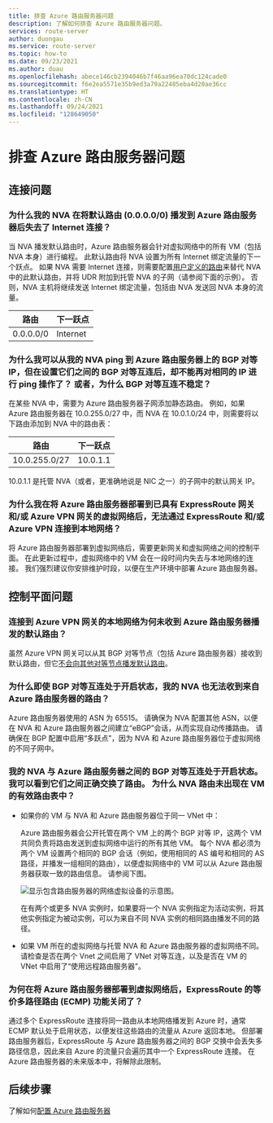 ```yaml
---
title: 排查 Azure 路由服务器问题
description: 了解如何排查 Azure 路由服务器问题。
services: route-server
author: duongau
ms.service: route-server
ms.topic: how-to
ms.date: 09/23/2021
ms.author: duau
ms.openlocfilehash: abece146cb2394046b7f46aa96ea70dc124cade0
ms.sourcegitcommit: f6e2ea5571e35b9ed3a79a22485eba4d20ae36cc
ms.translationtype: HT
ms.contentlocale: zh-CN
ms.lasthandoff: 09/24/2021
ms.locfileid: "128649050"
---
```

# <a name="troubleshooting-azure-route-server-issues"></a>排查 Azure 路由服务器问题

## <a name="connectivity-issues"></a>连接问题

### <a name="why-does-my-nva-lose-internet-connectivity-after-it-advertises-the-default-route-00000-to-azure-route-server"></a>为什么我的 NVA 在将默认路由 (0.0.0.0/0) 播发到 Azure 路由服务器后失去了 Internet 连接？
当 NVA 播发默认路由时，Azure 路由服务器会针对虚拟网络中的所有 VM（包括 NVA 本身）进行编程。 此默认路由将 NVA 设置为所有 Internet 绑定流量的下一个跃点。 如果 NVA 需要 Internet 连接，则需要配置[用户定义的路由](../virtual-network/virtual-networks-udr-overview.md)来替代 NVA 中的此默认路由，并将 UDR 附加到托管 NVA 的子网（请参阅下面的示例）。 否则，NVA 主机将继续发送 Internet 绑定流量，包括由 NVA 发送回 NVA 本身的流量。

| 路由 | 下一跃点 |
|-------|----------|
| 0.0.0.0/0 | Internet |


### <a name="why-can-i-ping-from-my-nva-to-the-bgp-peer-ip-on-azure-route-server-but-after-i-set-up-the-bgp-peering-between-them-i-cant-ping-the-same-ip-anymore-or-why-is-the-bgp-peering-flapping"></a>为什么我可以从我的 NVA ping 到 Azure 路由服务器上的 BGP 对等 IP，但在设置它们之间的 BGP 对等互连后，却不能再对相同的 IP 进行 ping 操作了？ 或者，为什么 BGP 对等互连不稳定？

在某些 NVA 中，需要为 Azure 路由服务器子网添加静态路由。 例如，如果 Azure 路由服务器在 10.0.255.0/27 中，而 NVA 在 10.0.1.0/24 中，则需要将以下路由添加到 NVA 中的路由表：

| 路由 | 下一跃点 |
|-------|----------|
| 10.0.255.0/27 | 10.0.1.1 |

10.0.1.1 是托管 NVA（或者，更准确地说是 NIC 之一）的子网中的默认网关 IP。

### <a name="why-do-i-lose-connectivity-to-my-on-premises-network-over-expressroute-andor-azure-vpn-when-im-deploying-azure-route-server-to-a-virtual-network-that-already-has-expressroute-gateway-andor-azure-vpn-gateway"></a>为什么我在将 Azure 路由服务器部署到已具有 ExpressRoute 网关和/或 Azure VPN 网关的虚拟网络后，无法通过 ExpressRoute 和/或 Azure VPN 连接到本地网络？
将 Azure 路由服务器部署到虚拟网络后，需要更新网关和虚拟网络之间的控制平面。 在此更新过程中，虚拟网络中的 VM 会在一段时间内失去与本地网络的连接。 我们强烈建议你安排维护时段，以便在生产环境中部署 Azure 路由服务器。  

## <a name="control-plane-issues"></a>控制平面问题

### <a name="why-does-my-on-premises-network-connected-to-azure-vpn-gateway-not-receive-the-default-route-advertised-by-azure-route-server"></a>连接到 Azure VPN 网关的本地网络为何未收到 Azure 路由服务器播发的默认路由？

虽然 Azure VPN 网关可以从其 BGP 对等节点（包括 Azure 路由服务器）接收到默认路由，但它[不会向其他对等节点播发默认路由](../vpn-gateway/vpn-gateway-vpn-faq.md#what-address-prefixes-will-azure-vpn-gateways-advertise-to-me)。 

### <a name="why-does-my-nva-not-receive-routes-from-azure-route-server-even-though-the-bgp-peering-is-up"></a>为什么即使 BGP 对等互连处于开启状态，我的 NVA 也无法收到来自 Azure 路由服务器的路由？

Azure 路由服务器使用的 ASN 为 65515。 请确保为 NVA 配置其他 ASN，以便在 NVA 和 Azure 路由服务器之间建立“eBGP”会话，从而实现自动传播路由。 请确保在 BGP 配置中启用“多跃点”，因为 NVA 和 Azure 路由服务器位于虚拟网络的不同子网中。

### <a name="the-bgp-peering-between-my-nva-and-azure-route-server-is-up-i-can-see-routes-exchanged-correctly-between-them-why-arent-the-nva-routes-in-the-effective-routing-table-of-my-vm"></a>我的 NVA 与 Azure 路由服务器之间的 BGP 对等互连处于开启状态。 我可以看到它们之间正确交换了路由。 为什么 NVA 路由未出现在 VM 的有效路由表中？ 

* 如果你的 VM 与 NVA 和 Azure 路由服务器位于同一 VNet 中：

     Azure 路由服务器会公开托管在两个 VM 上的两个 BGP 对等 IP，这两个 VM 共同负责将路由发送到虚拟网络中运行的所有其他 VM。 每个 NVA 都必须为两个 VM 设置两个相同的 BGP 会话（例如，使用相同的 AS 编号和相同的 AS 路径，并播发一组相同的路由），以便虚拟网络中的 VM 可以从 Azure 路由服务器获取一致的路由信息。 请参阅下图。

    ![显示包含路由服务器的网络虚拟设备的示意图。](./media/faq/network-virtual-appliances.png)

    在有两个或更多 NVA 实例时，如果要将一个 NVA 实例指定为活动实例，将其他实例指定为被动实例，可以为来自不同 NVA 实例的相同路由播发不同的路径。

* 如果 VM 所在的虚拟网络与托管 NVA 和 Azure 路由服务器的虚拟网络不同。 请检查是否在两个 Vnet 之间启用了 VNet 对等互连，以及是否在 VM 的 VNet 中启用了“使用远程路由服务器”。

### <a name="why-is-the-equal-cost-multi-path-ecmp-function-of-my-expressroute-turned-off-after-i-deploy-azure-route-server-to-the-virtual-network"></a>为何在将 Azure 路由服务器部署到虚拟网络后，ExpressRoute 的等价多路径路由 (ECMP) 功能关闭了？

通过多个 ExpressRoute 连接将同一路由从本地网络播发到 Azure 时，通常 ECMP 默认处于启用状态，以便发往这些路由的流量从 Azure 返回本地。 但部署路由服务器后，ExpressRoute 与 Azure 路由服务器之间的 BGP 交换中会丢失多路径信息，因此来自 Azure 的流量只会遍历其中一个 ExpressRoute 连接。 在 Azure 路由服务器的未来版本中，将解除此限制。  

## <a name="next-steps"></a>后续步骤

了解如何[配置 Azure 路由服务器](quickstart-configure-route-server-powershell.md)
